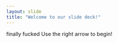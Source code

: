 ```yaml
---
layout: slide
title: "Welcome to our slide deck!"
---
```

finally fucked
Use the right arrow to begin!
